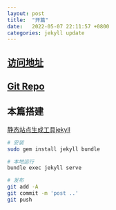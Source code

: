 ```yaml
---
layout: post
title:  "开篇"
date:   2022-05-07 22:11:57 +0800
categories: jekyll update
---
```


## [访问地址](https://mmuee.github.io)
## [Git Repo](https://github.com/mmuee/mmuee.github.io)

## 本篇搭建

[静态站点生成工具jekyll](https://www.jekyll.com.cn/)

```bash
# 安装
sudo gem install jekyll bundle

# 本地运行
bundle exec jekyll serve

# 发布
git add -A
git commit -m 'post ..'
git push

```

